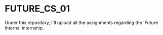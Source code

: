 # FUTURE_CS_01

Under this repository, I'll upload all the assignments regarding the 'Future Interns' internship.

